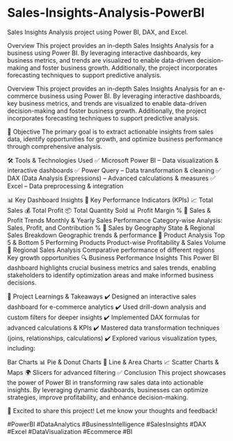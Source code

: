 # Sales-Insights-Analysis-PowerBI
Sales Insights Analysis project using Power BI, DAX, and Excel.

Overview
This project provides an in-depth Sales Insights Analysis for a business using Power BI. By leveraging interactive dashboards, key business metrics, and trends are visualized to enable data-driven decision-making and foster business growth. Additionally, the project incorporates forecasting techniques to support predictive analysis.

Overview
This project provides an in-depth Sales Insights Analysis for an e-commerce business using Power BI. By leveraging interactive dashboards, key business metrics, and trends are visualized to enable data-driven decision-making and foster business growth. Additionally, the project incorporates forecasting techniques to support predictive analysis.

🎯 Objective
The primary goal is to extract actionable insights from sales data, identify opportunities for growth, and optimize business performance through comprehensive analysis.

🛠️ Tools & Technologies Used
✅ Microsoft Power BI – Data visualization & interactive dashboards
✅ Power Query – Data transformation & cleaning
✅ DAX (Data Analysis Expressions) – Advanced calculations & measures
✅ Excel – Data preprocessing & integration

📊 Key Dashboard Insights
🔹 Key Performance Indicators (KPIs)
📈 Total Sales
💰 Total Profit
📦 Total Quantity Sold
📊 Profit Margin %
🔹 Sales & Profit Trends
Monthly & Yearly Sales Performance
Category-wise Analysis: Sales, Profit, and Contribution %
🔹 Sales by Geography
State & Regional Sales Breakdown
Geographic trends & performance
🔹 Product Analysis
Top 5 & Bottom 5 Performing Products
Product-wise Profitability & Sales Volume
🔹 Regional Sales Analysis
Comparative performance of different regions
Key growth opportunities
🔍 Business Performance Insights
This Power BI dashboard highlights crucial business metrics and sales trends, enabling stakeholders to identify optimization areas and make informed business decisions.

📖 Project Learnings & Takeaways
✔️ Designed an interactive sales dashboard for e-commerce analytics
✔️ Used drill-down analysis and custom filters for deeper insights
✔️ Implemented DAX formulas for advanced calculations & KPIs
✔️ Mastered data transformation techniques (joins, relationships, calculations)
✔️ Explored various visualization types, including:

Bar Charts 📊
Pie & Donut Charts 🍩
Line & Area Charts 📈
Scatter Charts & Maps 🌍
Slicers for advanced filtering
✅ Conclusion
This project showcases the power of Power BI in transforming raw sales data into actionable insights. By leveraging dynamic dashboards, businesses can optimize strategies, improve profitability, and enhance decision-making.

🚀 Excited to share this project! Let me know your thoughts and feedback!

#PowerBI #DataAnalytics #BusinessIntelligence #SalesInsights #DAX #Excel #DataVisualization #Ecommerce #BI




